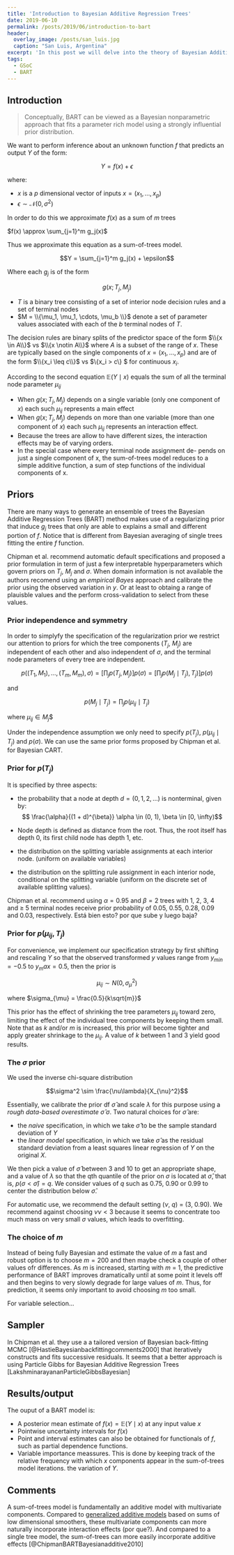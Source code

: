 ```yaml
---
title: 'Introduction to Bayesian Additive Regression Trees'
date: 2019-06-10
permalink: /posts/2019/06/introduction-to-bart
header:
  overlay_image: /posts/san_luis.jpg
  caption: "San Luis, Argentina"
excerpt: 'In this post we will delve into the theory of Bayesian Additive Regression Trees (BART).'
tags:
  - GSoC
  - BART
---
```



## Introduction

> Conceptually, BART can be viewed as a Bayesian nonparametric approach that fits a parameter rich model using a strongly influential prior distribution.

We want to perform inference about an unknown function $f$ that predicts an output $Y$ of the form:

$$Y = f(x) + \epsilon$$

where:

* $x$ is a $p$ dimensional vector of inputs $x = (x_1, \dots, x_p)$
* $\epsilon \sim \mathcal{N}(0, \sigma^2)$

In order to do this we approximate $f(x)$ as a sum of $m$ trees

$f(x) \approx \sum_{j=1}^m g_j(x)$

Thus we approximate this equation as a sum-of-trees model.


$$Y = \sum_{j=1}^m g_j(x) + \epsilon$$


Where each $g_j$ is of the form

$$g(x; T_j, M_j)$$ 

* $T$ is a binary tree consisting of a set of interior node decision rules and a set of terminal nodes
* $M = \\{\mu_1, \mu_1, \cdots, \mu_b \\}$ denote a set of parameter values associated with each of the $b$ terminal nodes of $T$.

The decision rules are binary splits of the predictor space of the form $\\{x \in A\\}$ vs $\\{x \notin A\\}$ where $A$ is a subset of the range of $x$. These are typically based on the single components of $x = (x_1, \dots , x_p)$ and
are of the form $\\{x_i \leq c\\}$ vs $\\{x_i > c\\} $ for continuous $x_i$.

According to the second equation $\mathbb{E}(Y \mid x)$ equals the sum of all the terminal node parameter $\mu_{ij}$

* When $g(x; T_j, M_j)$ depends on a single variable (only one component of $x$) each such $\mu_{ij}$ represents a main effect
* When $g(x; T_j, M_j)$ depends on more than one variable (more than one component of $x$) each such $\mu_{ij}$ represents an interaction effect.
* Because the trees are allow to have different sizes, the interaction effects may be of varying orders.
* In the special case where every terminal node assignment de-
pends on just a single component of x, the sum-of-trees model reduces to a simple
additive function, a sum of step functions of the individual components of x.


## Priors
There are many ways to generate an ensemble of trees the Bayesian Additive Regression Trees (BART) method makes use of a regularizing prior that induce $g_j$ trees that only are able to explains a small and different portion of $f$. Notice that is different from Bayesian averaging of single trees fitting the entire $f$ function.

Chipman et al. recommend automatic default specifications and proposed a prior formulation in term of just a few interpretable hyperparameters which govern priors on $T_j$, $M_j$ and $\sigma$. When domain information is not available the authors recomend using an _empirical Bayes_ approach and calibrate the prior using the observed variation in $y$. Or at least to obtaing a range of plauisble values and the perform cross-validation to select from these values.

### Prior independence and symmetry

In order to simplyfy the specification of the regularization prior we restrict our attention to priors for which the tree components ($T_j$, $M_j$) are independent of each other and also independent of $\sigma$, and the terminal node parameters of every tree are independent. 

$$p((T_1 , M_1), \dots , (T_m , M_m ), \sigma ) = \left [\prod_j p(T_j , M_j) \right ] p(\sigma) = \left [\prod_j p(M_j \mid T_j) , T_j) \right ] p(\sigma)$$

and

$$p(M_j \mid T_j) = \prod_j p(\mu_{ij} \mid T_j)$$

where $\mu_{ij} \in M_j$$

Under the independence assumption we only need to specify $p(T_j)$, $p(\mu_{ij} \mid T_j)$ and $p(\sigma)$. We can use the same prior forms proposed by Chipman et al. for Bayesian CART.


### Prior for $p(T_j)$

It is specified by three aspects: 


* the probability that a node at depth $d=(0, 1, 2, \dots)$ is nonterminal, given by:
 $$ \frac{\alpha}{(1 + d)^{\beta}} \alpha \in (0, 1), \beta \in [0, \infty)$$
* Node depth is defined as distance from the root. Thus, the root itself has depth 0, its first child node has depth 1, etc.

* the distribution on the splitting variable assignments at each interior node. (uniform on available variables) 
* the distribution on the splitting rule assignment in each interior node, conditional on the splitting variable (uniform on the discrete set of available splitting values).

Chipman et al. recommend using $\alpha = 0.95$ and $\beta = 2$ trees with 1, 2, 3, 4 and $\geq$ 5 terminal nodes receive prior probability of 0.05, 0.55, 0.28, 0.09 and 0.03, respectively. Está bien esto? por que sube y luego baja?

### Prior for $p(\mu_{ij}, T_j)$
For convenience, we implement our specification strategy by first shifting and
rescaling $Y$ so that the observed transformed $y$ values range from $y_{min} = -0.5$ to $y_max = 0.5$, then the prior is 

$$\mu_{ij} \sim N(0, \sigma_{\mu}^2)$$

where $\sigma_{\mu} = \frac{0.5}{k\sqrt{m}}$


This prior has the effect of shrinking the tree parameters $\mu_{ij}$ toward zero, limiting the effect of the individual tree components by keeping them small. Note that as $k$ and/or $m$ is increased, this prior will become tighter and apply greater shrinkage to the $\mu_{ij}$. A value of $k$ between 1 and 3 yield good results.

### The $\sigma$ prior

We used the inverse chi-square distribution

$$\sigma^2 \sim \frac{\nu\lambda}{X_{\nu}^2}$$

Essentially, we calibrate the prior df $\hat \sigma$ and scale $\lambda$ for this purpose using a _rough data-based overestimate_ $\hat \sigma$ $\sigma$. Two natural choices for $\hat \sigma$ are:

* the _naive_ specification, in which we take $\hat \sigma$ to be the sample standard deviation of $Y$
* the _linear model_ specification, in which we take $\hat \sigma$ as the residual standard deviation from a least squares linear regression of $Y$ on the original $X$.

We then pick a value of $\hat \sigma$ between 3 and 10 to get an appropriate shape, and a value of $\lambda$ so that the qth quantile of the prior on $\sigma$ is located at $\hat \sigma$, that is, $p(\sigma < \hat \sigma) = q$. We consider values of $q$ such as 0.75, 0.90 or 0.99 to center the distribution below $\hat \sigma$.


For automatic use, we recommend the default setting ($\nu$, $q$) = (3, 0.90). We recommend against choosing $\nu ν < 3$ because it seems to concentrate too much mass on very small $\sigma$ values, which leads to overfitting.

### The choice of $m$

Instead of being fully Bayesian and estimate the value of $m$ a fast and robust option is to choose $m=200$ and then maybe check a couple of other values ofr differences. As $m$ is increased, starting with $m$ = 1, the predictive performance of BART improves dramatically until at some point it levels off and then begins to very slowly degrade for large values of $m$. Thus, for prediction, it seems
only important to avoid choosing $m$ too small.

For variable selection...





## Sampler
In Chipman et al. they use a a tailored version of Bayesian back-fitting MCMC [@HastieBayesianbackfittingcomments2000] that iteratively constructs and fits successive residuals. It seems that a better approach is using Particle Gibbs for Bayesian Additive Regression Trees [LakshminarayananParticleGibbsBayesian]


## Results/output
The ouput of a BART model is:
* A posterior mean estimate of $f(x) = \mathbb{E}(Y \mid x)$ at any input value $x$ 
* Pointwise uncertainty intervals for $f(x)$
* Point and interval estimates can also be obtained for functionals of $f$, such as partial dependence functions.
* Variable importance meassures. This is done by keeping track of the relative frequency with which $x$ components appear in the sum-of-trees model iterations. the variation of $Y$.





## Comments
A sum-of-trees model is fundamentally an additive model with multivariate
components. Compared to [generalized additive models](https://en.wikipedia.org/wiki/Generalized_additive_model) based on sums of low dimensional smoothers, these multivariate components can more naturally incorporate interaction effects (por que?). And compared to a single tree model, the sum-of-trees can more easily incorporate additive effects [@ChipmanBARTBayesianadditive2010]
